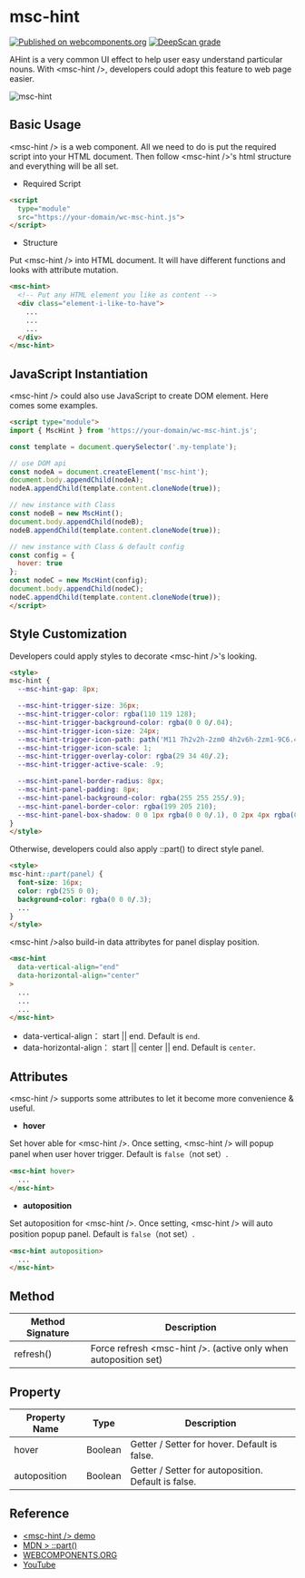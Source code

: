# msc-hint

[![Published on webcomponents.org](https://img.shields.io/badge/webcomponents.org-published-blue.svg)](https://www.webcomponents.org/element/msc-hint) [![DeepScan grade](https://deepscan.io/api/teams/16372/projects/26354/branches/836448/badge/grade.svg)](https://deepscan.io/dashboard#view=project&tid=16372&pid=26354&bid=836448)

AHint is a very common UI effect to help user easy understand particular nouns. With &lt;msc-hint />, developers could adopt this feature to web page easier.

![msc-hint](https://github.com/meistudioli/msc-hint/assets/10822546/3d71761b-675a-4ac8-9af2-f0edd8cc370d)

## Basic Usage

&lt;msc-hint /> is a web component. All we need to do is put the required script into your HTML document. Then follow &lt;msc-hint />'s html structure and everything will be all set.

- Required Script

```html
<script
  type="module"
  src="https://your-domain/wc-msc-hint.js">        
</script>
```

- Structure

Put &lt;msc-hint /> into HTML document. It will have different functions and looks with attribute mutation.

```html
<msc-hint>
  <!-- Put any HTML element you like as content -->
  <div class="element-i-like-to-have">
    ...
    ...
    ...
  </div>
</msc-hint>
```

## JavaScript Instantiation

&lt;msc-hint /> could also use JavaScript to create DOM element. Here comes some examples.

```html
<script type="module">
import { MscHint } from 'https://your-domain/wc-msc-hint.js';

const template = document.querySelector('.my-template');

// use DOM api
const nodeA = document.createElement('msc-hint');
document.body.appendChild(nodeA);
nodeA.appendChild(template.content.cloneNode(true));

// new instance with Class
const nodeB = new MscHint();
document.body.appendChild(nodeB);
nodeB.appendChild(template.content.cloneNode(true));

// new instance with Class & default config
const config = {
  hover: true
};
const nodeC = new MscHint(config);
document.body.appendChild(nodeC);
nodeC.appendChild(template.content.cloneNode(true));
</script>
```

## Style Customization

Developers could apply styles to decorate &lt;msc-hint />'s looking.

```html
<style>
msc-hint {
  --msc-hint-gap: 8px;

  --msc-hint-trigger-size: 36px;
  --msc-hint-trigger-color: rgba(110 119 128);
  --msc-hint-trigger-background-color: rgba(0 0 0/.04);
  --msc-hint-trigger-icon-size: 24px;
  --msc-hint-trigger-icon-path: path('M11 7h2v2h-2zm0 4h2v6h-2zm1-9C6.48 2 2 6.48 2 12s4.48 10 10 10 10-4.48 10-10S17.52 2 12 2zm0 18c-4.41 0-8-3.59-8-8s3.59-8 8-8 8 3.59 8 8-3.59 8-8 8z');
  --msc-hint-trigger-icon-scale: 1;
  --msc-hint-trigger-overlay-color: rgba(29 34 40/.2);
  --msc-hint-trigger-active-scale: .9;

  --msc-hint-panel-border-radius: 8px;
  --msc-hint-panel-padding: 8px;
  --msc-hint-panel-background-color: rgba(255 255 255/.9);
  --msc-hint-panel-border-color: rgba(199 205 210);
  --msc-hint-panel-box-shadow: 0 0 1px rgba(0 0 0/.1), 0 2px 4px rgba(0 0 0/ .08);
}
</style>
```

Otherwise, developers could also apply ::part() to direct style panel.

```html
<style>
msc-hint::part(panel) {
  font-size: 16px;
  color: rgb(255 0 0);
  background-color: rgba(0 0 0/.3);
  ...
}
</style>
```

&lt;msc-hint />also build-in data attribytes for panel display position.

```html
<msc-hint
  data-vertical-align="end"
  data-horizontal-align="center"
>
  ...
  ...
  ...
</msc-hint>
```

- data-vertical-align： start || end. Default is `end`.
- data-horizontal-align： start || center || end. Default is `center`.

## Attributes

&lt;msc-hint /> supports some attributes to let it become more convenience & useful.

- **hover**

Set hover able for &lt;msc-hint />. Once setting, &lt;msc-hint /> will popup panel when user hover trigger. Default is `false`（not set）.

```html
<msc-hint hover>
  ...
</msc-hint>
```

- **autoposition**

Set autoposition for &lt;msc-hint />. Once setting, &lt;msc-hint /> will auto position popup panel. Default is `false`（not set）.

```html
<msc-hint autoposition>
  ...
</msc-hint>
```

## Method

| Method Signature | Description |
| ----------- | ----------- |
| refresh() | Force refresh &lt;msc-hint />. (active only when autoposition set) |

## Property

| Property Name | Type | Description |
| ----------- | ----------- | ----------- |
| hover | Boolean | Getter / Setter for hover. Default is false. |
| autoposition | Boolean | Getter / Setter for autoposition. Default is false. |


## Reference
- [&lt;msc-hint /> demo](https://blog.lalacube.com/mei/webComponent_msc-hint.html)
- [MDN > ::part()](https://developer.mozilla.org/en-US/docs/Web/CSS/::part)
- [WEBCOMPONENTS.ORG](https://www.webcomponents.org/element/msc-hint)
- [YouTube](https://youtu.be/N9pSjB1INxU)
